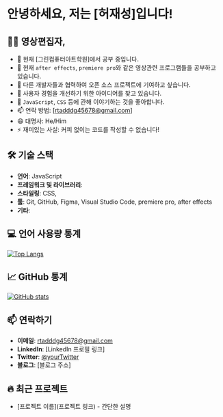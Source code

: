 # 안녕하세요, 저는 [허재성]입니다!

## 👨‍💻 영상편집자,

- 🔭 현재 [그린컴퓨터아트학원]에서 공부 중입니다.
- 🌱 현재 `after effects`, `premiere pro`와 같은 영상관련 프로그램들을 공부하고 있습니다.
- 👯 다른 개발자들과 협력하여 오픈 소스 프로젝트에 기여하고 싶습니다.
- 🤔 사용자 경험을 개선하기 위한 아이디어를 찾고 있습니다.
- 💬 `JavaScript`, `CSS` 등에 관해 이야기하는 것을 좋아합니다.
- 📫 연락 방법: [rtadddg45678@gmail.com]
- 😄 대명사: He/Him
- ⚡ 재미있는 사실: 커피 없이는 코드를 작성할 수 없습니다!

## 🛠 기술 스택
- **언어**: JavaScript
- **프레임워크 및 라이브러리**:
- **스타일링**: CSS, 
- **툴**: Git, GitHub, Figma, Visual Studio Code, premiere pro, after effects
- **기타**: 

## 💻 언어 사용량 통계

[![Top Langs](https://github-readme-stats.vercel.app/api/top-langs/?username=heojaeseong95&layout=compact)](https://github.com/anuraghazra/github-readme-stats)

## 📈 GitHub 통계

[![GitHub stats](https://github-readme-stats.vercel.app/api?username=heojaeseong95&show_icons=true&theme=radical)](https://github.com/anuraghazra/github-readme-stats)

## 📫 연락하기
- **이메일**: rtadddg45678@gmail.com
- **LinkedIn**: [LinkedIn 프로필 링크]
- **Twitter**: [@yourTwitter](https://twitter.com/yourTwitter)
- **블로그**: [블로그 주소]

<!-- 이 섹션은 자신의 프로필을 더욱 개성 있게 만들기 위해 추가할 수 있습니다 -->
## 🔥 최근 프로젝트
- [프로젝트 이름](프로젝트 링크) - 간단한 설명
